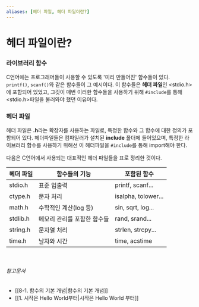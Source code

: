 ```yaml
---
aliases: [헤더 파일, 헤더 파일이란?]
---
```

# 헤더 파일이란?

### 라이브러리 함수

C언어에는 프로그래머들이 사용할 수 있도록 '미리 만들어진' 함수들이 있다. 
`printf()`, `scanf()`와 같은 함수들이 그 예시이다. 이 함수들은 **헤더 파일**인 <stdio.h>에 포함되어
있었고, 그깃이 매번 이러한 함수들을 사용하기 위해 `#include`를 통해 <stdio.h>파일을 불러와야 했던
이유이다.

### 헤더 파일

헤더 파일은 **.h**라는 확장자를 사용하는 파일로, 특정한 함수와 그 함수에 대한 정의가 포함되어 있다. 
헤더파일들은 컴파일러가 설치된 **include** 폴더에 들어있으며, 특정한 라이브러리 함수를 사용하기 위해선
이 헤더파일을 `#include`를 통해 import해야 한다.

다음은 C언어에서 사용되는 대표적인 헤더 파일들을 표로 정리한 것이다.

|헤더 파일|함수들의 기능|포함된 함수|  
|-----|-----|----|
|stdio.h|표준 입출력|printf, scanf...|  
|ctype.h|문자 처리|isalpha, tolower...|
|math.h|수학적인 계산(log 등)|sin, sqrt, log...|
|stdlib.h|메모리 관리를 포함한 함수들|rand, srand...|
|string.h|문자열 처리|strlen, strcpy...|
|time.h|날자와 시간|time, acstime|



<br>

###### 참고문서
- [[8-1. 함수의 기본 개념|함수의 기본 개념]]
- [[1. 시작은 Hello World부터|시작은 Hello World 부터]]

<br>

